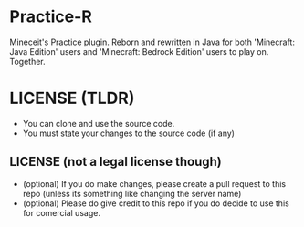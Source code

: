 # Practice-R

Mineceit's Practice plugin. Reborn and rewritten in Java for both 'Minecraft: Java Edition' users and 'Minecraft: Bedrock Edition' users to play on. Together.

# LICENSE (TLDR)
- You can clone and use the source code.
- You must state your changes to the source code (if any)

## LICENSE (not a legal license though)
- (optional) If you do make changes, please create a pull request to this repo (unless its something like changing the server name)
- (optional) Please do give credit to this repo if you do decide to use this for comercial usage.
